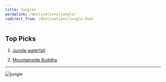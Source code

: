 ```yaml
---
title: Jungles
permalink: /destinations/jungle/
redirect_from: /destinations/jungle.html
---
```

## Top Picks

1. [Jungle waterfall](https://drive.google.com/file/d/1k2P0Uw9x_HSoj5lb5f9ZJUnAyU5gGCbj/view?usp=sharing)

2. [Mountainside Buddha](https://drive.google.com/file/d/1w59uhI1FWlArxaSW6Fqkk3Tl-ZCtAf_H/view?usp=sharing)

---
![jungle](../../assets/img/jungbg.jpg)
